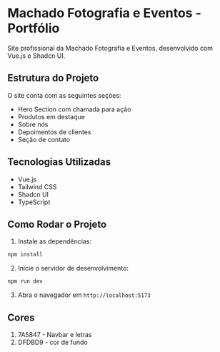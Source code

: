 # Machado Fotografia e Eventos - Portfólio

Site profissional da Machado Fotografia e Eventos, desenvolvido com Vue.js e Shadcn UI.

## Estrutura do Projeto

O site conta com as seguintes seções:
- Hero Section com chamada para ação
- Produtos em destaque
- Sobre nós
- Depoimentos de clientes
- Seção de contato

## Tecnologias Utilizadas

- Vue.js
- Tailwind CSS
- Shadcn UI
- TypeScript

## Como Rodar o Projeto

1. Instale as dependências:
```bash
npm install
```

2. Inicie o servidor de desenvolvimento:
```bash
npm run dev
```

3. Abra o navegador em `http://localhost:5173`

## Cores
1. 7A5847 - Navbar e letras
2. DFDBD9 - cor de fundo
